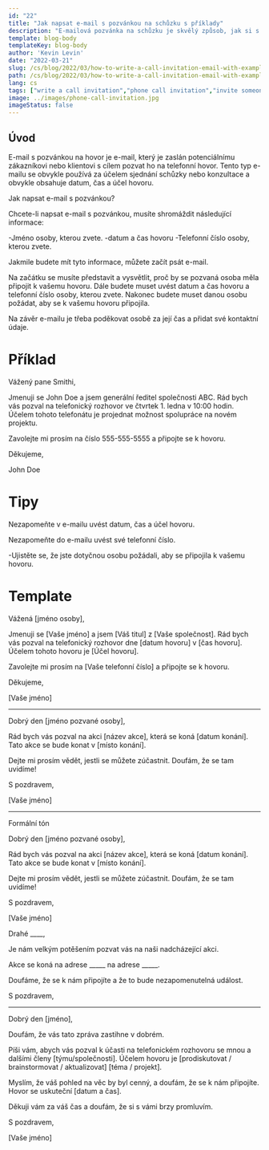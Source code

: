 ```yaml
---
id: "22"
title: "Jak napsat e-mail s pozvánkou na schůzku s příklady"
description: "E-mailová pozvánka na schůzku je skvělý způsob, jak si s potenciálním zákazníkem nebo klientem domluvit schůzku nebo konzultaci."
template: blog-body
templateKey: blog-body
author: 'Kevin Levin'
date: "2022-03-21"
slug: /cs/blog/2022/03/how-to-write-a-call-invitation-email-with-examples
path: /cs/blog/2022/03/how-to-write-a-call-invitation-email-with-examples
lang: cs
tags: ["write a call invitation","phone call invitation","invite someone to participate in a phone call","invitation letter phone call"]
image: ../images/phone-call-invitation.jpg
imageStatus: false
---
```

## Úvod

E-mail s pozvánkou na hovor je e-mail, který je zaslán potenciálnímu zákazníkovi nebo klientovi s cílem pozvat ho na telefonní hovor. Tento typ e-mailu se obvykle používá za účelem sjednání schůzky nebo konzultace a obvykle obsahuje datum, čas a účel hovoru.


Jak napsat e-mail s pozvánkou?

Chcete-li napsat e-mail s pozvánkou, musíte shromáždit následující informace:

-Jméno osoby, kterou zvete.
-datum a čas hovoru
-Telefonní číslo osoby, kterou zvete.

Jakmile budete mít tyto informace, můžete začít psát e-mail.

Na začátku se musíte představit a vysvětlit, proč by se pozvaná osoba měla připojit k vašemu hovoru. Dále budete muset uvést datum a čas hovoru a telefonní číslo osoby, kterou zvete. Nakonec budete muset danou osobu požádat, aby se k vašemu hovoru připojila.

Na závěr e-mailu je třeba poděkovat osobě za její čas a přidat své kontaktní údaje.


# Příklad

Vážený pane Smithi,

Jmenuji se John Doe a jsem generální ředitel společnosti ABC. Rád bych vás pozval na telefonický rozhovor ve čtvrtek 1. ledna v 10:00 hodin. Účelem tohoto telefonátu je projednat možnost spolupráce na novém projektu.

Zavolejte mi prosím na číslo 555-555-5555 a připojte se k hovoru.

Děkujeme,

John Doe

# Tipy

Nezapomeňte v e-mailu uvést datum, čas a účel hovoru.

Nezapomeňte do e-mailu uvést své telefonní číslo.

-Ujistěte se, že jste dotyčnou osobu požádali, aby se připojila k vašemu hovoru.

# Template

Vážená [jméno osoby],

Jmenuji se [Vaše jméno] a jsem [Váš titul] z [Vaše společnost]. Rád bych vás pozval na telefonický rozhovor dne [datum hovoru] v [čas hovoru]. Účelem tohoto hovoru je [Účel hovoru].

Zavolejte mi prosím na [Vaše telefonní číslo] a připojte se k hovoru.

Děkujeme,

[Vaše jméno]

---

Dobrý den [jméno pozvané osoby],

Rád bych vás pozval na akci [název akce], která se koná [datum konání]. Tato akce se bude konat v [místo konání].

Dejte mi prosím vědět, jestli se můžete zúčastnit. Doufám, že se tam uvidíme!

S pozdravem,

[Vaše jméno]

---

Formální tón

Dobrý den [jméno pozvané osoby],

Rád bych vás pozval na akci [název akce], která se koná [datum konání]. Tato akce se bude konat v [místo konání].

Dejte mi prosím vědět, jestli se můžete zúčastnit. Doufám, že se tam uvidíme!

S pozdravem,

[Vaše jméno]



Drahé ____,

Je nám velkým potěšením pozvat vás na naši nadcházející akci.

Akce se koná na adrese _____ na adrese _____.

Doufáme, že se k nám připojíte a že to bude nezapomenutelná událost.

S pozdravem,

___



Dobrý den [jméno],

Doufám, že vás tato zpráva zastihne v dobrém.

Píši vám, abych vás pozval k účasti na telefonickém rozhovoru se mnou a dalšími členy [týmu/společnosti]. Účelem hovoru je [prodiskutovat / brainstormovat / aktualizovat] [téma / projekt].

Myslím, že váš pohled na věc by byl cenný, a doufám, že se k nám připojíte. Hovor se uskuteční [datum a čas].

Děkuji vám za váš čas a doufám, že si s vámi brzy promluvím.

S pozdravem,

[Vaše jméno]





